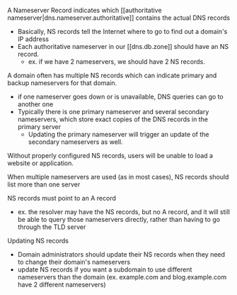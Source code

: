 
A Nameserver Record indicates which [[authoritative nameserver|dns.nameserver.authoritative]] contains the actual DNS records
- Basically, NS records tell the Internet where to go to find out a domain's IP address
- Each authoritative nameserver in our [[dns.db.zone]] should have an NS record.
	- ex. if we have 2 nameservers, we should have 2 NS records.

A domain often has multiple NS records which can indicate primary and backup nameservers for that domain. 
- if one nameserver goes down or is unavailable, DNS queries can go to another one
- Typically there is one primary nameserver and several secondary nameservers, which store exact copies of the DNS records in the primary server
	- Updating the primary nameserver will trigger an update of the secondary nameservers as well.

Without properly configured NS records, users will be unable to load a website or application.

When multiple nameservers are used (as in most cases), NS records should list more than one server

NS records must point to an A record
- ex. the resolver may have the NS records, but no A record, and it will still be able to query those nameservers directly, rather than having to go through the TLD server

Updating NS records
- Domain administrators should update their NS records when they need to change their domain's nameservers
- update NS records if you want a subdomain to use different nameservers than the domain (ex. example.com and blog.example.com have 2 different nameservers)
